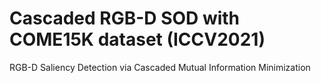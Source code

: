 # Cascaded RGB-D SOD with COME15K dataset (ICCV2021)
RGB-D Saliency Detection via Cascaded Mutual Information Minimization
